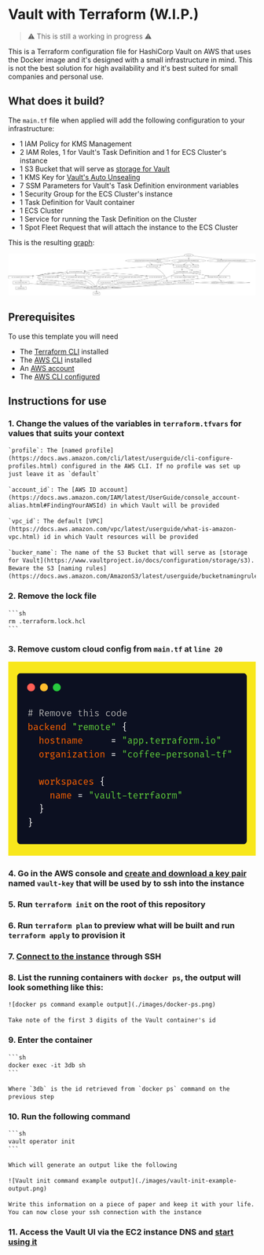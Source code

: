 # Vault with Terraform (W.I.P.)

> :warning: This is still a working in progress :warning:

This is a Terraform configuration file for HashiCorp Vault on AWS that uses the Docker image and it's designed with a small infrastructure in mind. This is not the best solution for high availability and it's best suited for small companies and personal use.

## What does it build?

The `main.tf` file when applied will add the following configuration to your infrastructure:

* 1 IAM Policy for KMS Management
* 2 IAM Roles, 1 for Vault's Task Definition and 1 for ECS Cluster's instance
* 1 S3 Bucket that will serve as [storage for Vault](https://www.vaultproject.io/docs/configuration/storage/s3)
* 1 KMS Key for [Vault's Auto Unsealing](https://www.vaultproject.io/docs/concepts/seal#auto-unseal)
* 7 SSM Parameters for Vault's Task Definition environment variables
* 1 Security Group for the ECS Cluster's instance
* 1 Task Definition for Vault container
* 1 ECS Cluster
* 1 Service for running the Task Definition on the Cluster
* 1 Spot Fleet Request that will attach the instance to the ECS Cluster
<!-- * 1 Target group to be [attached to a Load Balancer Listener's rule](https://docs.aws.amazon.com/elasticloadbalancing/latest/application/load-balancer-listeners.html) (manually) -->

This is the resulting [graph](https://www.terraform.io/docs/internals/graph.html):

![Vault infrastructure graph generated by Terraform](./images/graph.svg)

## Prerequisites

To use this template you will need

* The [Terraform CLI](https://learn.hashicorp.com/tutorials/terraform/install-cli) installed
* The [AWS CLI](https://docs.aws.amazon.com/cli/latest/userguide/install-cliv2.html) installed
* An [AWS account](https://aws.amazon.com/free/)
* The [AWS CLI configured](https://docs.aws.amazon.com/cli/latest/userguide/cli-chap-configure.html)

## Instructions for use

### **1.** Change the values of the variables in `terraform.tfvars` for values that suits your context

    `profile`: The [named profile](https://docs.aws.amazon.com/cli/latest/userguide/cli-configure-profiles.html) configured in the AWS CLI. If no profile was set up just leave it as `default`

    `account_id`: The [AWS ID account](https://docs.aws.amazon.com/IAM/latest/UserGuide/console_account-alias.html#FindingYourAWSId) in which Vault will be provided

    `vpc_id`: The default [VPC](https://docs.aws.amazon.com/vpc/latest/userguide/what-is-amazon-vpc.html) id in which Vault resources will be provided

    `bucker_name`: The name of the S3 Bucket that will serve as [storage for Vault](https://www.vaultproject.io/docs/configuration/storage/s3). Beware the S3 [naming rules](https://docs.aws.amazon.com/AmazonS3/latest/userguide/bucketnamingrules.html)

### **2.** Remove the lock file

    ```sh
    rm .terraform.lock.hcl
    ```

### **3.** Remove custom cloud config from `main.tf` at `line 20`

  ![Code to be removed](./images/code-to-remove.png)

### **4.** Go in the AWS console and [create and download a key pair](https://docs.aws.amazon.com/AWSEC2/latest/UserGuide/ec2-key-pairs.html#having-ec2-create-your-key-pair) **named `vault-key`** that will be used by to ssh into the instance

### **5.** Run `terraform init` on the root of this repository

### **6.** Run `terraform plan` to preview what will be built and run `terraform apply` to provision it

### **7.** [Connect to the instance](https://docs.aws.amazon.com/AWSEC2/latest/UserGuide/AccessingInstancesLinux.html) through SSH

### **8.** List the running containers with `docker ps`, the output will look something like this:

    ![docker ps command example output](./images/docker-ps.png)

    Take note of the first 3 digits of the Vault container's id

### **9.** Enter the container

    ```sh
    docker exec -it 3db sh
    ```

    Where `3db` is the id retrieved from `docker ps` command on the previous step

### **10.** Run the following command

    ```sh
    vault operator init
    ```

    Which will generate an output like the following

    ![Vault init command example output](./images/vault-init-example-output.png)

    Write this information on a piece of paper and keep it with your life. You can now close your ssh connection with the instance

### **11.** Access the Vault UI via the EC2 instance DNS and [start using it](https://learn.hashicorp.com/collections/vault/getting-started-ui)
